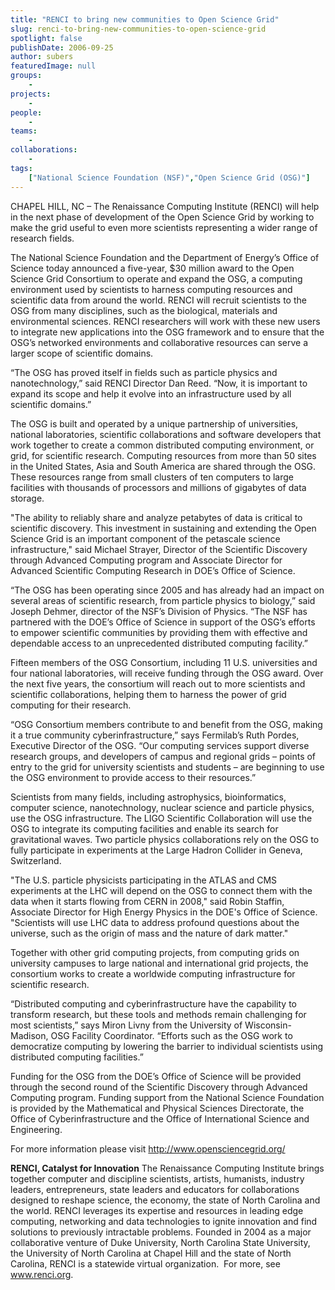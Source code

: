 ```yaml
---
title: "RENCI to bring new communities to Open Science Grid"
slug: renci-to-bring-new-communities-to-open-science-grid
spotlight: false
publishDate: 2006-09-25
author: subers
featuredImage: null
groups:
    - 
projects:
    - 
people:
    - 
teams: 
    - 
collaborations:
    - 
tags:
    ["National Science Foundation (NSF)","Open Science Grid (OSG)"]
---
```

<p class="head4">CHAPEL HILL, NC – The Renaissance Computing Institute (RENCI) will help in the next phase of development of the Open Science Grid by working to make the grid useful to even more scientists representing a wider range of research fields.</p>
<p class="head4">The National Science Foundation and the Department of Energy’s Office of Science today announced a five-year, $30 million award to the Open Science Grid Consortium to operate and expand the OSG, a computing environment used by scientists to harness computing resources and scientific data from around the world. RENCI will recruit scientists to the OSG from many disciplines, such as the biological, materials and environmental sciences. RENCI researchers will work with these new users to integrate new applications into the OSG framework and to ensure that the OSG’s networked environments and collaborative resources can serve a larger scope of scientific domains.  <!--more--></p>
<p class="head4">“The OSG has proved itself in fields such as particle physics and nanotechnology,” said RENCI Director Dan Reed. “Now, it is important to expand its scope and help it evolve into an infrastructure used by all scientific domains.”</p>
<p class="head4">The OSG is built and operated by a unique partnership of universities, national laboratories, scientific collaborations and software developers that work together to create a common distributed computing environment, or grid, for scientific research. Computing resources from more than 50 sites in the United States, Asia and South America are shared through the OSG. These resources range from small clusters of ten computers to large facilities with thousands of processors and millions of gigabytes of data storage.</p>
<p class="head4">"The ability to reliably share and analyze petabytes of data is critical to scientific discovery. This investment in sustaining and extending the Open Science Grid is an important component of the petascale science infrastructure," said Michael Strayer, Director of the Scientific Discovery through Advanced Computing program and Associate Director for Advanced Scientific Computing Research in DOE’s Office of Science.</p>
<p class="head4">“The OSG has been operating since 2005 and has already had an impact on several areas of scientific research, from particle physics to biology,” said Joseph Dehmer, director of the NSF’s Division of Physics. “The NSF has partnered with the DOE’s Office of Science in support of the OSG’s efforts to empower scientific communities by providing them with effective and dependable access to an unprecedented distributed computing facility.”</p>
<p class="head4">Fifteen members of the OSG Consortium, including 11 U.S. universities and four national laboratories, will receive funding through the OSG award. Over the next five years, the consortium will reach out to more scientists and scientific collaborations, helping them to harness the power of grid computing for their research.</p>
<p class="head4">“OSG Consortium members contribute to and benefit from the OSG, making it a true community cyberinfrastructure,” says Fermilab’s Ruth Pordes, Executive Director of the OSG. “Our computing services support diverse research groups, and developers of campus and regional grids – points of entry to the grid for university scientists and students – are beginning to use the OSG environment to provide access to their resources.”</p>

<p class="head4">Scientists from many fields, including astrophysics, bioinformatics, computer science, nanotechnology, nuclear science and particle physics, use the OSG infrastructure. The LIGO Scientific Collaboration will use the OSG to integrate its computing facilities and enable its search for gravitational waves. Two particle physics collaborations rely on the OSG to fully participate in experiments at the Large Hadron Collider in Geneva, Switzerland.

"The U.S. particle physicists participating in the ATLAS and CMS experiments at the LHC will depend on the OSG to connect them with the data when it starts flowing from CERN in 2008," said Robin Staffin, Associate Director for High Energy Physics in the DOE's Office of Science. "Scientists will use LHC data to address profound questions about the universe, such as the origin of mass and the nature of dark matter."
<p class="head4">Together with other grid computing projects, from computing grids on university campuses to large national and international grid projects, the consortium works to create a worldwide computing infrastructure for scientific research.</p>
<p class="head4">“Distributed computing and cyberinfrastructure have the capability to transform research, but these tools and methods remain challenging for most scientists,” says Miron Livny from the University of Wisconsin-Madison, OSG Facility Coordinator. “Efforts such as the OSG work to democratize computing by lowering the barrier to individual scientists using distributed computing facilities.”</p>
<p class="head4">Funding for the OSG from the DOE’s Office of Science will be provided through the second round of the Scientific Discovery through Advanced Computing program. Funding support from the National Science Foundation is provided by the Mathematical and Physical Sciences Directorate, the Office of Cyberinfrastructure and the Office of International Science and Engineering.</p>
<p class="head4">For more information please visit <a href="http://www.opensciencegrid.org/" target="_blank">http://www.opensciencegrid.org/</a></p>

<p class="head4"><strong>RENCI, Catalyst for  Innovation</strong>
The Renaissance Computing Institute brings together computer and discipline scientists, artists, humanists, industry leaders, entrepreneurs, state leaders and educators for collaborations designed to reshape science, the economy, the state of North Carolina and the world. RENCI leverages its expertise and resources in leading edge computing, networking and data technologies to ignite innovation and find solutions to previously intractable problems. Founded in 2004 as a major collaborative venture of Duke University, North Carolina State University, the University of North Carolina at Chapel Hill and the state of North Carolina, RENCI is a statewide virtual organization.  For more, see <a href="https://www.renci.org/">www.renci.org</a>.
